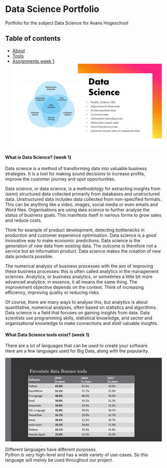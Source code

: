# Data Science Portfolio
Portfolio for the subject Data Science for Avans Hogeschool
## Table of contents

* [About](#what-is-data-science-week-1)
* [Tools](#what-data-science-tools-exist-week-1)
* [Assignments week 1]()
![Data Science](data-science.png)

#### What is Data Science? (week 1)

Data science is a method of transforming data into valuable business strategies. It is a tool for making sound decisions
to increase profits, improve the customer journey and spot opportunities.

Data science, or data science, is a methodology for extracting insights from (semi) structured data collected primarily
from databases and unstructured data. Unstructured data includes data collected from non-specified formats. This can be
anything like a video, images, social media or even emails and Word files. Organisations are using data science to
further analyse the status of business goals. This manifests itself in various forms to grow sales and reduce costs.

Think for example of product development, detecting bottlenecks in production and customer experience optimisation. Data
science is a good innovative way to make economic predictions. Data science is the generation of new data from existing
data. The outcome is therefore not a service but an information product. Data science makes the creation of new data
products possible.

The numerical analysis of business processes with the aim of improving these business processes: this is often called
analytics in the management sciences. Analytics, or business analytics, or sometimes a little bit more advanced
analytics: in essence, it all means the same thing. The improvement objective depends on the context. Think of
increasing efficiency, improving quality or reducing risks.

Of course, there are many ways to analyse this, but analytics is about quantitative, numerical analyses, often based on
statistics and algorithms. Data science is a field that focuses on gaining insights from data. Data scientists use
programming skills, statistical knowledge, and sector and organisational knowledge to make connections and distil
valuable insights.

#### What Data Science tools exist? (week 1)

There are a lot of languages that can be used to create your software.\
Here are a few languages used for Big Data, along with the popularity.

![Tools](most-used-tools.png)

Different languages have different purposes.\
Python is very high-level and has a wide variety of use-cases. So this language will mainly be used throughout our
project.

